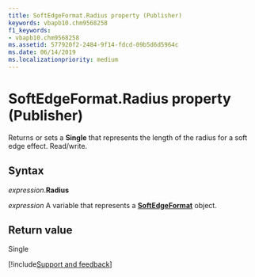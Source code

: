 ```yaml
---
title: SoftEdgeFormat.Radius property (Publisher)
keywords: vbapb10.chm9568258
f1_keywords:
- vbapb10.chm9568258
ms.assetid: 577920f2-2484-9f14-fdcd-09b5d6d5964c
ms.date: 06/14/2019
ms.localizationpriority: medium
---
```



# SoftEdgeFormat.Radius property (Publisher)

Returns or sets a **Single** that represents the length of the radius for a soft edge effect. Read/write.


## Syntax

_expression_.**Radius**

_expression_ A variable that represents a **[SoftEdgeFormat](Publisher.SoftEdgeFormat.md)** object.


## Return value

Single



[!include[Support and feedback](~/includes/feedback-boilerplate.md)]
